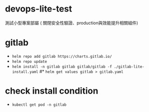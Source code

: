 # devops-lite-test
測試小型專案部屬 ( 關閉安全性驗證、production與效能提升相關組件)

# gitlab
* `helm repo add gitlab https://charts.gitlab.io/`
* `helm repo update`
* `helm install -n gitlab gitlab gitlab/gitlab -f ./gitlab-lite-install.yaml`
#* `helm get values gitlab > gitlab.yaml`

# check install condition
* `kubectl get pod -n gitlab`
